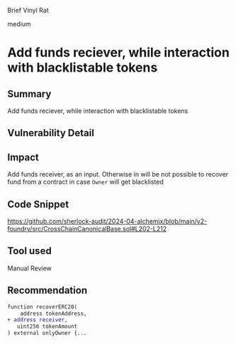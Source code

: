Brief Vinyl Rat

medium

# Add funds reciever, while interaction with blacklistable tokens

## Summary
Add funds reciever, while interaction with blacklistable tokens
## Vulnerability Detail

## Impact
Add funds receiver, as an input. Otherwise in will be not possible to recover fund from a contract in case `Owner` will get blacklisted

## Code Snippet
https://github.com/sherlock-audit/2024-04-alchemix/blob/main/v2-foundry/src/CrossChainCanonicalBase.sol#L202-L212
## Tool used

Manual Review

## Recommendation
```diff
function recoverERC20(
    address tokenAddress, 
+ address receiver,
   uint256 tokenAmount
) external onlyOwner {... 
```